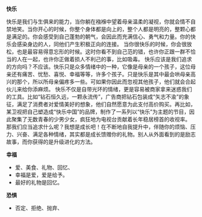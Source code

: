 **快乐**

快乐是我们与生俱来的能力，当你躺在襁褓中望着母亲温柔的凝视，你就会情不自禁地笑。当你开心的时候，你整个身体都是向上的，整个人都是明亮的，整颗心都是满足的。你会感受到自己蓬勃的朝气，会因此而充满信心、勇气和力量。你的快乐会感染身边的人，同他们产生积极正向的连接。
当你很快乐的时候，你会很放松，也是最容易得意忘形的时候。这时你看不到自己范的错，也许你正跟一群不恰当的人在一起，也许你正做着损人不利己的事，比如吸毒。
快乐应该是我们追求的方向吗？不应该。快乐只是众多情绪中的一种，它像是母亲的一个孩子，这位母亲还有痛苦、忧愁、喜悦、幸福等等，许多个孩子。只是快乐是其中最会哄母亲高兴的那个，所以所母亲偏疼多一些。可如果你因此而忽视其他孩子，他们就会合起伙儿来给你添麻烦。
快乐不仅是自带光环的情绪，更是容易被商家拿来迷惑我们的工具。比如“钻石恒久远，一颗永流传”，广告商把钻石包装成“矢志不渝”的象征，满足了消费者对爱情美好的想象，他们自然愿意为此支付高价购买。再比如，某卫视把自己塑造成“快乐中国”的品牌，制作了一系列以“快乐”为主题的节目，因此聚集了无数青春的少男少女，疯狂地为电视台贡献着长年稳居榜首的收视率。
那我们应当追求什么呢？我想是成长吧！在不断地自我提升中，伴随你的烦恼、压力、兴奋、满足各种情绪，其实都是成长馈赠你的礼物。别人从外面看到的是励志故事，而你获得的是升级进化的方法。

**幸福**

* 爱、美食、礼物、回忆、
* 幸福是爱，爱是给予。
* 最好的礼物是回忆。

**恐惧**

* 否定、拒绝、抛弃、
